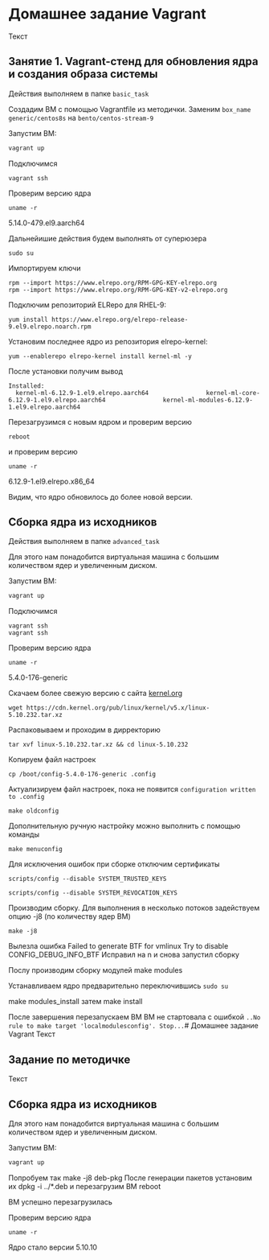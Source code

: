 # Домашнее задание Vagrant
Текст

## Занятие 1. Vagrant-стенд для обновления ядра и создания образа системы
Действия выполняем в папке `basic_task`

Создадим ВМ с помощью Vagrantfile из методички. Заменим `box_name` `generic/centos8s` на `bento/centos-stream-9`

Запустим ВМ:
```sh
vagrant up
```
Подключимся
```
vagrant ssh
```
Проверим версию ядра
```
uname -r
```
5.14.0-479.el9.aarch64

Дальнейишие действия будем выполнять от суперюзера
```
sudo su
```
Импортируем ключи
```
rpm --import https://www.elrepo.org/RPM-GPG-KEY-elrepo.org
rpm --import https://www.elrepo.org/RPM-GPG-KEY-v2-elrepo.org
```
Подключим репозиторий ELRepo для RHEL-9:
```
yum install https://www.elrepo.org/elrepo-release-9.el9.elrepo.noarch.rpm
```
Установим последнее ядро из репозитория elrepo-kernel:
```
yum --enablerepo elrepo-kernel install kernel-ml -y
```
После установки получим вывод
```
Installed:
  kernel-ml-6.12.9-1.el9.elrepo.aarch64                kernel-ml-core-6.12.9-1.el9.elrepo.aarch64                kernel-ml-modules-6.12.9-1.el9.elrepo.aarch64   
```
Перезагрузимся с новым ядром и проверим версию
```
reboot
```
и проверим версию
```
uname -r
```
6.12.9-1.el9.elrepo.x86_64

Видим, что ядро обновилось до более новой версии.

## Сборка ядра из исходников
Действия выполняем в папке `advanced_task`

Для этого нам понадобится виртуальная машина с большим количеством ядер и увеличенным диском.

Запустим ВМ:
```sh
vagrant up
```
Подключимся
```
vagrant ssh
vagrant ssh
```
Проверим версию ядра
```
uname -r
```
5.4.0-176-generic

Скачаем более свежую версию с сайта [kernel.org](https://kernel.org)
```
wget https://cdn.kernel.org/pub/linux/kernel/v5.x/linux-5.10.232.tar.xz
```
Распаковываем и проходим в дирректорию
```
tar xvf linux-5.10.232.tar.xz && cd linux-5.10.232
```

Копируем файл настроек

```
cp /boot/config-5.4.0-176-generic .config
```

Актуализируем файл настроек, пока не появится `configuration written to .config`
```
make oldconfig
```

Дополнительную ручную настройку можно выполнить с помощью команды
```
make menuconfig
```

Для исключения ошибок при сборке отключим сертификаты
```
scripts/config --disable SYSTEM_TRUSTED_KEYS
```
```
scripts/config --disable SYSTEM_REVOCATION_KEYS
```
Производим сборку. Для выполнения в несколько потоков задействуем опцию -j8 (по количеству ядер ВМ)

```
make -j8
```

Вылезла ошибка
Failed to generate BTF for vmlinux
Try to disable CONFIG_DEBUG_INFO_BTF
Исправил на n и снова запустил сборку

Послу производим сборку модулей
make modules

Устанавливаем ядро предварительно переключившись `sudo su`

make modules_install
затем
make install

После завершения перезапускаем ВМ
ВМ не стартовала с ошибкой `..No rule to make target 'localmodulesconfig'. Stop...`# Домашнее задание Vagrant
Текст

## Задание по методичке
Текст

## Сборка ядра из исходников

Для этого нам понадобится виртуальная машина с большим количеством ядер и увеличенным диском.

Запустим ВМ:
```sh
vagrant up
```
Попробуем так
make -j8 deb-pkg
После генерации пакетов установим их
dpkg -i ../*.deb
и перезагрузим ВМ
reboot

ВМ успешно перезагрузилась

Проверим версию ядра
```
uname -r
```
Ядро стало версии 5.10.10

